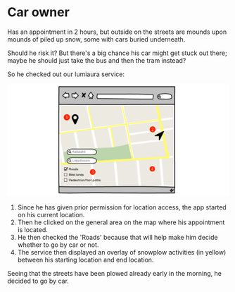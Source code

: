 Car owner
===

Has an appointment in 2 hours, but outside on the streets are mounds upon mounds of piled up snow, some with cars buried underneath.
 
Should he risk it? But there's a big chance his car might get stuck out there; maybe he should just take the bus and then the tram instead?


So he checked out our lumiaura service:

![](assets/20190130174725.png)

1. Since he has given prior permission for location access, the app started on his current location.
2. Then he clicked on the general area on the map where his appointment is located.
3. He then checked the 'Roads' because that will help make him decide whether to go by car or not.
4. The service then displayed an overlay of snowplow activities (in yellow) between his starting location and end location.

Seeing that the streets have been plowed already early in the morning, he decided to go by car.
